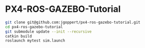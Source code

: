 # PX4-ROS-GAZEBO-Tutorial

```bash
git clone git@github.com:jgoppert/px4-ros-gazebo-tutorial.git
cd px4-ros-gazebo-tutorial
git submodule update --init --recursive
catkin build
roslaunch mytest sim.launch
```
